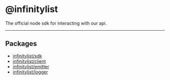 # @infinitylist
The official node sdk for interacting with our api.

---

## Packages
- [infinitylist/sdk](./packages/sdk/README.md)
- [infinitylist/client](./packages/client/README.md)
- [infinitylist/emitter](./packages/emitter/README.md)
- [infinitylist/logger](./packages/logger/README.md)